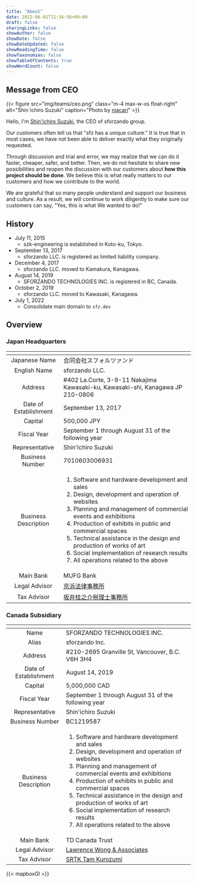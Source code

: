 ```yaml
---
title: "About"
date: 2022-06-01T12:34:56+09:00
draft: false
sharingLinks: false
showAuthor: false
showDate: false
showDateUpdated: false
showReadingTime: false
showTaxonomies: false
showTableOfContents: true
showWordCount: false
---
```


## Message from CEO

{{< figure src="img/teams/ceo.png" class="m-4 max-w-xs float-right" alt="Shin`ichiro Suzuki" caption="Photo by [niacari](https://niacari.jp)" >}}

Hello, I'm [Shin'ichiro Suzuki](/teams/shin-sforzando), the CEO of sforzando group.

Our customers often tell us that "sfz has a unique culture."
It is true that in most cases, we have not been able to deliver exactly what they originally requested.

Through discussion and trial and error, we may realize that we can do it faster, cheaper, safer, and better.
Then, we do not hesitate to share new possibilities and reopen the discussion with our customers about **how this project should be done**.
We believe this is what really matters to our customers and how we contribute to the world.

We are grateful that so many people understand and support our business and culture.
As a result, we will continue to work diligently to make sure our customers can say, "Yes, this is what We wanted to do!"

## History

- July 11, 2015
  - szk-engineering is established in Koto-ku, Tokyo.
- September 13, 2017
  - sforzando LLC. is registered as limited liability company.
- December 4, 2017
  - sforzando LLC. moved to Kamakura, Kanagawa.
- August 14, 2019
  - SFORZANDO TECHNOLOGIES INC. is registered in BC, Canada.
- October 2, 2019
  - sforzando LLC. moved to Kawasaki, Kanagawa.
- July 1, 2022
  - Consolidate main domain to `sfz.dev`

## Overview

### Japan Headquarters

<!-- prettier-ignore -->
| <!-- --> | <!-- --> |
|:--------:|:---------|
| Japanese Name | 合同会社スフォルツァンド |
| English Name | sforzando LLC. |
| Address | #402 La.Corte, 3-9-11 Nakajima Kawasaki-ku, Kawasaki-shi, Kanagawa JP 210-0806 <div id="map-kawasaki" class="w-full h-96 mt-2"></div> |
| Date of Establishment | September 13, 2017 |
| Capital | 500,000 JPY |
| Fiscal Year | September 1 through August 31 of the following year |
| Representative | Shin'ichiro Suzuki |
| Business Number | 7010603006931 |
| Business Description | <ol><li>Software and hardware development and sales</li><li>Design, development and operation of websites</li><li>Planning and management of  commercial events and exhibitions</li><li>Production of exhibits in public and commercial spaces</li><li>Technical assistance in the design and production of works of art</li><li>Social implementation of research results</li><li>All operations related to the above</li></ol> |
| Main Bank | MUFG Bank |
| Legal Advisor | [京浜法律事務所](http://www.keihin-law.jp) |
| Tax Advisor | [坂井桂之介税理士事務所](http://www.ks-office51.com) |

### Canada Subsidiary

<!-- prettier-ignore -->
| <!-- --> | <!-- --> |
|:--------:|:---------|
| Name | SFORZANDO TECHNOLOGIES INC. |
| Alias | sforzando Inc. |
| Address | #210-2695 Granville St, Vancouver, B.C. V6H 3H4 <div id="map-vancouver" class="w-full h-96 mt-2"></div> |
| Date of Establishment | August 14, 2019 |
| Capital | 5,000,000 CAD |
| Fiscal Year | September 1 through August 31 of the following year |
| Representative | Shin'ichiro Suzuki |
| Business Number | BC1219587 |
| Business Description | <ol><li>Software and hardware development and sales</li><li>Design, development and operation of websites</li><li>Planning and management of  commercial events and exhibitions</li><li>Production of exhibits in public and commercial spaces</li><li>Technical assistance in the design and production of works of art</li><li>Social implementation of research results</li><li>All operations related to the above</li></ol> |
| Main Bank | TD Canada Trust |
| Legal Advisor | [Lawrence Wong & Associates](https://www.lwacorp.com) |
| Tax Advisor | [SRTK Tam Kurozumi](http://srtk.ca) |

{{< mapboxGl >}}
